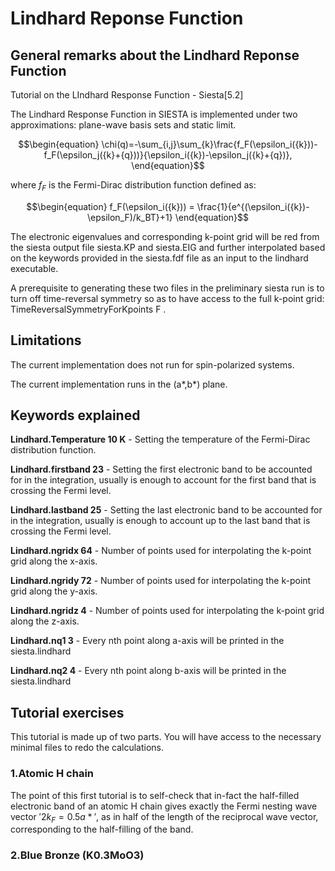 # Lindhard Reponse Function
## General remarks about the Lindhard Reponse Function
Tutorial on the LIndhard Response Function - Siesta[5.2]

The Lindhard Response Function in SIESTA is implemented under two approximations: plane-wave basis sets and static limit. 

```math
\begin{equation}
\chi(q)=-\sum_{i,j}\sum_{k}\frac{f_F(\epsilon_i({k}))-f_F(\epsilon_j({k}+{q}))}{\epsilon_i({k})-\epsilon_j({k}+{q})},
\end{equation}
```

where $`\textit {f}_F`$ is the Fermi-Dirac distribution function defined as:

```math
\begin{equation}
    f_F(\epsilon_i({k})) = \frac{1}{e^{(\epsilon_i({k})-\epsilon_F)/k_BT}+1}
\end{equation}
```

The electronic eigenvalues and corresponding k-point grid will be red from the siesta output file siesta.KP and siesta.EIG and further interpolated based on the keywords provided in the siesta.fdf file as an input to the lindhard executable. 

A prerequisite to generating these two files in the preliminary siesta run is to turn off time-reversal symmetry so as to have access to the full k-point grid: TimeReversalSymmetryForKpoints F .

## Limitations
The current implementation does not run for spin-polarized systems.

The current implementation runs in the (a*,b*) plane. 


## Keywords explained 

**Lindhard.Temperature 10 K** - Setting the temperature of the Fermi-Dirac distribution function.

**Lindhard.firstband	 23** - Setting the first electronic band to be accounted for in the integration, usually is enough to account for the first band that is crossing the Fermi level.

**Lindhard.lastband	     25** - Setting the last electronic band to be accounted for in the integration, usually is enough to account up to the last band that is crossing the Fermi level.

**Lindhard.ngridx		64** - Number of points used for interpolating the k-point grid along the x-axis.

**Lindhard.ngridy		72** - Number of points used for interpolating the k-point grid along the y-axis.

**Lindhard.ngridz		 4** - Number of points used for interpolating the k-point grid along the z-axis.

**Lindhard.nq1		3** - Every nth point along a-axis will be printed in the siesta.lindhard

**Lindhard.nq2		4** - Every nth point along b-axis will be printed in the siesta.lindhard

## Tutorial exercises
This tutorial is made up of two parts. You will have access to the necessary minimal files to redo the calculations.

### 1.Atomic H chain 

The point of this first tutorial is to self-check that in-fact the half-filled electronic band of an atomic H chain gives exactly the Fermi nesting wave vector $'2k_F = 0.5 a*'$, as in half of the length of the reciprocal wave vector, corresponding to the half-filling of the band.

### 2.Blue Bronze (K0.3MoO3)
